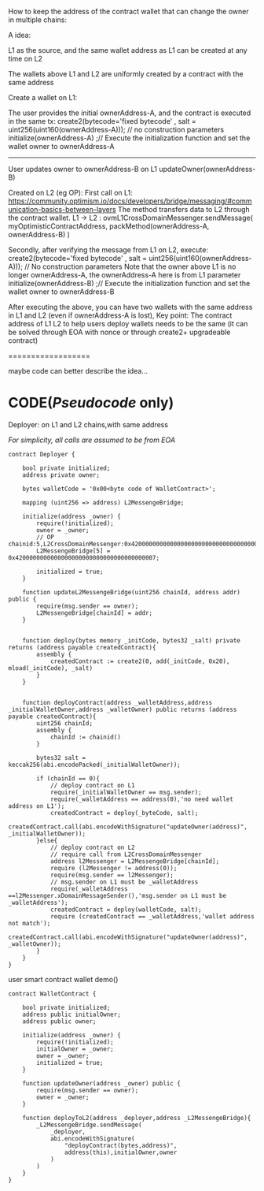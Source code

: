 How to keep the address of the contract wallet that can change the owner in multiple chains:

A idea:

L1 as the source, and the same wallet address as L1 can be created at any time on L2

The wallets above L1 and L2 are uniformly created by a contract with the same address

Create a wallet on L1:

The user provides the initial ownerAddress-A, and the contract is executed in the same tx:
create2(bytecode='fixed bytecode' , salt = uint256(uint160(ownerAddress-A))); // no construction parameters
initialize(ownerAddress-A) ;// Execute the initialization function and set the wallet owner to ownerAddress-A

--------

User updates owner to ownerAddress-B on L1
updateOwner(ownerAddress-B)

Created on L2 (eg OP):
First call on L1: https://community.optimism.io/docs/developers/bridge/messaging/#communication-basics-between-layers The method transfers data to L2 through the contract wallet.
L1 -> L2 :
ovmL1CrossDomainMessenger.sendMessage(
 myOptimisticContractAddress,
 packMethod(ownerAddress-A, ownerAddress-B)
)

Secondly, after verifying the message from L1 on L2, execute:
create2(bytecode='fixed bytecode' , salt = uint256(uint160(ownerAddress-A))); // No construction parameters Note that the owner above L1 is no longer ownerAddress-A, the ownerAddress-A here is from L1 parameter
initialize(ownerAddress-B) ;// Execute the initialization function and set the wallet owner to ownerAddress-B

After executing the above, you can have two wallets with the same address in L1 and L2 (even if ownerAddress-A is lost),
Key point: The contract address of L1 L2 to help users deploy wallets needs to be the same (it can be solved through EOA with nonce or through create2+ upgradeable contract)



================== 

maybe code can better describe the idea...

# CODE(*Pseudocode* only)

Deployer: on L1 and L2 chains,with same address 

*For simplicity, all calls are assumed to be from EOA*

```solidity
contract Deployer {

    bool private initialized;
    address private owner;

    bytes walletCode = '0x00<byte code of WalletContract>';

    mapping (uint256 => address) L2MessengeBridge;

    initialize(address _owner) {
        require(!initialized);
        owner = _owner;
        // OP chainid:5,L2CrossDomainMessenger:0x4200000000000000000000000000000000000007
        L2MessengeBridge[5] = 0x4200000000000000000000000000000000000007;

        initialized = true;
    }

    function updateL2MessengeBridge(uint256 chainId, address addr) public {
        require(msg.sender == owner);
        L2MessengeBridge[chainId] = addr;
    }


    function deploy(bytes memory _initCode, bytes32 _salt) private returns (address payable createdContract){
        assembly {
            createdContract := create2(0, add(_initCode, 0x20), mload(_initCode), _salt)
        }
    }


    function deployContract(address _walletAddress,address _initialWalletOwner,address _walletOwner) public returns (address payable createdContract){
        uint256 chainId;
        assembly {
            chainId := chainid()
        }

        bytes32 salt = keccak256(abi.encodePacked(_initialWalletOwner)); 

        if (chainId == 0){
            // deploy contract on L1
            require(_initialWalletOwner == msg.sender);  
            require(_walletAddress == address(0),'no need wallet address on L1');
            createdContract = deploy(_byteCode, salt);
            createdContract.call(abi.encodeWithSignature("updateOwner(address)", _initialWalletOwner));
        }else{
            // deploy contract on L2
            // require call from L2CrossDomainMessenger 
            address l2Messenger = L2MessengeBridge[chainId];
            require (l2Messenger != address(0));
            require(msg.sender == l2Messenger);
            // msg.sender on L1 must be _walletAddress
            require(_walletAddress ==l2Messenger.xDomainMessageSender(),'msg.sender on L1 must be _walletAddress');
            createdContract = deploy(walletCode, salt);
            require (createdContract == _walletAddress,'wallet address not match');
            createdContract.call(abi.encodeWithSignature("updateOwner(address)", _walletOwner));
        }
    }
}
```




user smart contract wallet demo()
```solidity
contract WalletContract {

    bool private initialized;
    address public initialOwner;
    address public owner;

    initialize(address _owner) {
        require(!initialized);
        initialOwner = _owner;
        owner = _owner;
        initialized = true;
    } 

    function updateOwner(address _owner) public {
        require(msg.sender == owner);
        owner = _owner;
    }

    function deployToL2(address _deployer,address _L2MessengeBridge){
        _L2MessengeBridge.sendMessage(
            _deployer,
            abi.encodeWithSignature(
                "deployContract(bytes,address)", 
                address(this),initialOwner,owner
            )
        )
    }
}
```
